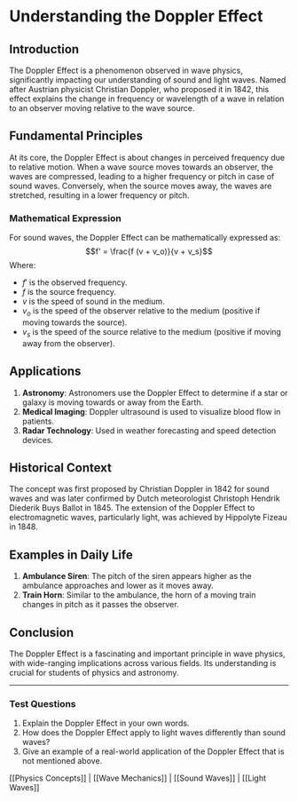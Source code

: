 # Understanding the Doppler Effect

## Introduction
The Doppler Effect is a phenomenon observed in wave physics, significantly impacting our understanding of sound and light waves. Named after Austrian physicist Christian Doppler, who proposed it in 1842, this effect explains the change in frequency or wavelength of a wave in relation to an observer moving relative to the wave source.

## Fundamental Principles
At its core, the Doppler Effect is about changes in perceived frequency due to relative motion. When a wave source moves towards an observer, the waves are compressed, leading to a higher frequency or pitch in case of sound waves. Conversely, when the source moves away, the waves are stretched, resulting in a lower frequency or pitch.

### Mathematical Expression
For sound waves, the Doppler Effect can be mathematically expressed as:
$$f' = \frac{f (v + v_o)}{v + v_s}$$
Where:
- $f'$ is the observed frequency.
- $f$ is the source frequency.
- $v$ is the speed of sound in the medium.
- $v_o$ is the speed of the observer relative to the medium (positive if moving towards the source).
- $v_s$ is the speed of the source relative to the medium (positive if moving away from the observer).

## Applications
1. **Astronomy**: Astronomers use the Doppler Effect to determine if a star or galaxy is moving towards or away from the Earth.
2. **Medical Imaging**: Doppler ultrasound is used to visualize blood flow in patients.
3. **Radar Technology**: Used in weather forecasting and speed detection devices.

## Historical Context
The concept was first proposed by Christian Doppler in 1842 for sound waves and was later confirmed by Dutch meteorologist Christoph Hendrik Diederik Buys Ballot in 1845. The extension of the Doppler Effect to electromagnetic waves, particularly light, was achieved by Hippolyte Fizeau in 1848.

## Examples in Daily Life
1. **Ambulance Siren**: The pitch of the siren appears higher as the ambulance approaches and lower as it moves away.
2. **Train Horn**: Similar to the ambulance, the horn of a moving train changes in pitch as it passes the observer.

## Conclusion
The Doppler Effect is a fascinating and important principle in wave physics, with wide-ranging implications across various fields. Its understanding is crucial for students of physics and astronomy.

---

### Test Questions
1. Explain the Doppler Effect in your own words.
2. How does the Doppler Effect apply to light waves differently than sound waves?
3. Give an example of a real-world application of the Doppler Effect that is not mentioned above.

[[Physics Concepts]] | [[Wave Mechanics]] | [[Sound Waves]] | [[Light Waves]]